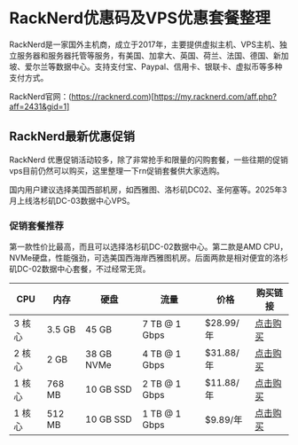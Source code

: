 # RackNerd优惠码及VPS优惠套餐整理

RackNerd是一家国外主机商，成立于2017年，主要提供虚拟主机、VPS主机、独立服务器和服务器托管等服务，有美国、加拿大、英国、荷兰、法国、德国、新加坡、爱尔兰等数据中心。支持支付宝、Paypal、信用卡、银联卡、虚拟币等多种支付方式。

RackNerd官网：(https://racknerd.com)[https://my.racknerd.com/aff.php?aff=2431&gid=1]

## RackNerd最新优惠促销

RackNerd 优惠促销活动较多，除了非常抢手和限量的闪购套餐，一些往期的促销vps目前仍然可以购买，这里整理一下rn促销套餐供大家选购。

国内用户建议选择美国西部机房，如西雅图、洛杉矶DC02、圣何塞等。2025年3月上线洛杉矶DC-03数据中心VPS。

### 促销套餐推荐

第一款性价比最高，而且可以选择洛杉矶DC-02数据中心。第二款是AMD CPU，NVMe硬盘，性能强劲，可选美国西海岸西雅图机房。后面两款是相对便宜的洛杉矶DC-02数据中心套餐，不过经常无货。

<table>
	<thead>
		<tr>
			<th>CPU</th>
			<th>内存</th>
			<th>硬盘</th>
			<th>流量</th>
			<th>价格</th>
			<th>购买链接</th>
		</tr>
	</thead>
	<tbody>
		<tr>
			<td>3 核心</td>
			<td>3.5 GB</td>
			<td>45 GB</td>
			<td>7 TB @ 1 Gbps</td>
			<td>$28.99/年</td>
			<td>
				<a href="https://my.racknerd.com/aff.php?aff=2431&pid=136" target="_blank" rel="noreferrer noopener nofollow">点击购买</a>
			</td>
		</tr>
		<tr>
			<td>2 核心</td>
			<td>2 GB</td>
			<td>38 GB NVMe</td>
			<td>4 TB @ 1 Gbps</td>
			<td>$31.88/年</td>
			<td>
				<a href="https://my.racknerd.com/aff.php?aff=2431&pid=524" target="_blank" rel="noreferrer noopener nofollow">点击购买</a>
			</td>
		</tr>
		<tr>
			<td>1 核心</td>
			<td>768 MB</td>
			<td>10 GB SSD</td>
			<td>2 TB @ 1 Gbps</td>
			<td>$11.88/年</td>
			<td>
				<a href="https://my.racknerd.com/aff.php?aff=2431&pid=679" target="_blank" rel="noreferrer noopener nofollow">点击购买</a>
			</td>
		</tr>
		<tr>
			<td>1 核心</td>
			<td>512 MB</td>
			<td>10 GB SSD</td>
			<td>1 TB @ 1 Gbps</td>
			<td>$9.89/年</td>
			<td>
				<a href="https://my.racknerd.com/aff.php?aff=2431&pid=620" target="_blank" rel="noreferrer noopener nofollow">点击购买</a>
			</td>
		</tr>
	</tbody>
</table>
